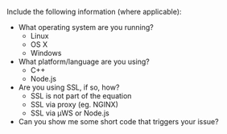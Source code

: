 Include the following information (where applicable):

* What operating system are you running?
  * Linux
  * OS X
  * Windows
* What platform/language are you using?
  * C++
  * Node.js
* Are you using SSL, if so, how?
  * SSL is not part of the equation
  * SSL via proxy (eg. NGINX)
  * SSL via µWS or Node.js
* Can you show me some short code that triggers your issue?
